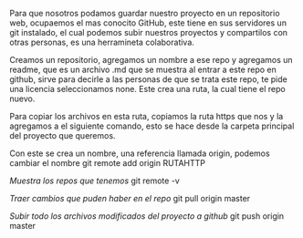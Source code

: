 Para que nosotros podamos guardar nuestro proyecto en un repositorio web, ocupaemos el mas conocito GitHub, este tiene en sus servidores un git instalado, el cual podemos subir nuestros proyectos y compartilos con otras personas, es una herramineta colaborativa.

Creamos un repositorio, agregamos un nombre a ese repo y agregamos un readme, que es un archivo .md que se muestra al entrar a este repo en github, sirve para decirle a las personas de que se trata este repo, te pide una licencia seleccionamos none. Este crea una ruta, la cual tiene el repo nuevo.

Para copiar los archivos en esta ruta, copiamos la ruta https que nos y la agregamos a el siguiente comando, esto se hace desde la carpeta principal del proyecto que queremos.

Con este se crea un nombre, una referencia llamada origin, podemos cambiar el nombre
git remote add origin RUTAHTTP

_Muestra los repos que tenemos_
git remote -v

_Traer cambios que puden haber en el repo_
git pull origin master

_Subir todo los archivos modificados del proyecto a github_
git push origin master